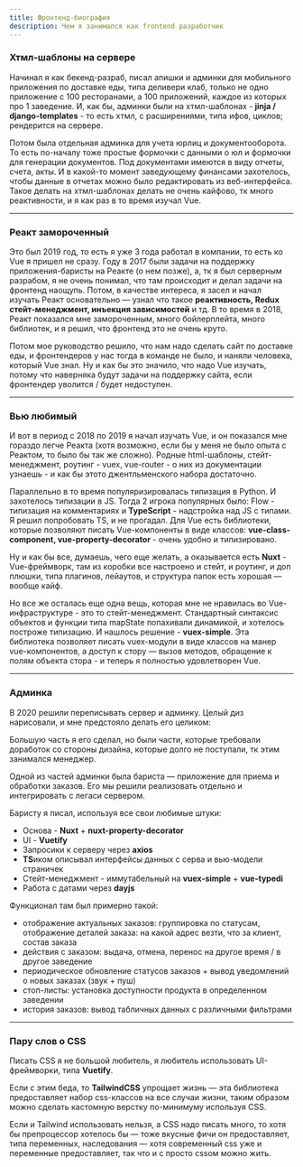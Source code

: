 ```yaml
---
title: Фронтенд-биография 
description: Чем я занимался как frontend разработчик
---
```


### Хтмл-шаблоны на сервере

Начинал я как бекенд-разраб, писал апишки и админки для мобильного приложения по доставке еды, типа деливери клаб,
только не одно приложение с 100 ресторанами, а 100 приложений, каждое из которых про 1 заведение. И, как бы, админки
были на хтмл-шаблонах - **jinja / django-templates** - то есть хтмл, с расширениями, типа ифов, циклов; рендерится на
сервере.

<new-img-swiper>
  <img-slide src="/images/dev/vue/bio/admin-2016.png" alt="Одна из первых моих задач: конструктор зон доставки на Яндекс картах"></img-slide>
</new-img-swiper>

Потом была отдельная админка для учета юрлиц и документооборота. То есть по-началу тоже простые формочки с данными о юл
и формочки для генерации документов. Под документами имеются в виду отчеты, счета, акты. И в какой-то момент заведующему
финансами захотелось, чтобы данные в отчетах можно было редактировать из веб-интерфейса. Такое делать на хтмл-шаблонах
делать не очень кайфово, тк много реактивности, и я как раз в то время изучал Vue.

<new-img-swiper>
  <img-slide src="/images/dev/vue/bio/legals-2019.png" alt="Редактирование данных отчетов из вебчика"></img-slide>
</new-img-swiper>

---

### Реакт замороченный

Это был 2019 год, то есть я уже 3 года работал в компании, то есть ко Vue я пришел не сразу. Году в 2017 были задачи на
поддержку приложения-баристы на Реакте (о нем позже), а, тк я был серверным разрабом, я не очень понимал, что там
происходит и делал задачи на фронтенд наощупь. Потом, в качестве интереса, я засел и начал изучать Реакт основательно —
узнал что такое **реактивность, Redux стейт-менеджмент, инъекция зависимостей** и тд. В то время в 2018, Реакт показался
мне замороченным, много бойлерплейта, много библиотек, и я решил, что фронтенд это не очень круто.

<new-img-swiper>
  <img-slide src="/images/dev/vue/bio/barista-2017.png" alt="Бариста на Реакте"></img-slide>
</new-img-swiper>

Потом мое руководство решило, что нам надо сделать сайт по доставке еды, и фронтендеров у нас тогда в команде не было, и
наняли человека, который Vue знал. Ну и как бы это значило, что надо Vue изучать, потому что наверняка будут задачи на
поддержку сайта, если фронтендер уволится / будет недоступен.

---

### Вью любимый

И вот в период с 2018 по 2019 я начал изучать Vue, и он показался мне гораздо легче Реакта (хотя возможно, если бы у
меня не было опыта с Реактом, то было бы так же сложно). Родные html-шаблоны, стейт-менеджмент, роутинг - vuex,
vue-router - о них из документации узнаешь - и как бы этото джентльменского набора достаточно.

Параллельно в то время популяризировалась типизация в Python. И захотелось типизации в JS. Тогда 2 игрока популярных
было:
Flow - типизация на комментариях и **TypeScript** - надстройка над JS с типами. Я решил попробовать TS, и не прогадал.
Для Vue есть библиотеки, которые позволяют писать Vue-компоненты в виде классов: **vue-class-component,
vue-property-decorator** - очень удобно и типизировано.

Ну и как бы все, думаешь, чего еще желать, а оказывается есть **Nuxt** - Vue-фреймворк, там из коробки все настроено и
стейт, и роутинг, и доп плюшки, типа плагинов, лейаутов, и структура папок есть хорошая — вообще кайф.

Но все же осталась еще одна вещь, которая мне не нравилась во Vue-инфраструктуре - это то стейт-менеджмент. Стандартный
синтаксис объектов и функции типа mapState попахивали динамикой, и хотелось построже типизацию. И нашлось решение -
**vuex-simple**. Эта библиотека позволяет писать vuex-модули в виде классов на манер vue-компонентов, а доступ к стору —
вызов методов, обращение к полям объекта стора - и теперь я полностью удовлетворен Vue.

---

### Админка

В 2020 решили переписывать сервер и админку. Целый диз нарисовали, и мне предстояло делать его целиком:

<new-img-swiper>
  <img-slide src="/images/dev/vue/bio/admin-2020.png" alt="Новый диз админки"></img-slide>
</new-img-swiper>


Большую часть я его сделал, но были части, которые требовали доработок со стороны дизайна, которые долго не поступали,
тк этим занимался менеджер.

Одной из частей админки была бариста — приложение для приема и обработки заказов. Его мы решили реализовать отдельно и
интегрировать с легаси сервером.


<new-img-swiper>
  <img-slide src="/images/dev/vue/bio/barista-2021.png" alt="Новая бариста"></img-slide>
</new-img-swiper>

Баристу я писал, используя все свои любимые штуки:

- Основа - **Nuxt** + **nuxt-property-decorator**
- UI - **Vuetify**
- Запросики к серверу через **axios**
- **TS**иком описывал интерфейсы данных с серва и вью-модели страничек
- Стейт-менеджмент - иммутабельный на **vuex-simple** + **vue-typedi**
- Работа с датами через **dayjs**

Функционал там был примерно такой:

- отображение актуальных заказов: группировка по статусам, отображение деталей заказа: на какой адрес везти, что за
  клиент, состав заказа
- действия с заказом: выдача, отмена, перенос на другое время / в другое заведение
- периодическое обновление статусов заказов + вывод уведомлений о новых заказах (звук + пуш)
- стоп-листы: установка доступности продукта в определенном заведении
- история заказов: вывод табличных данных с различными фильтрами

---

### Пару слов о CSS

Писать CSS я не большой любитель, я любитель использовать UI-фреймворки, типа **Vuetify**.

Если с этим беда, то **TailwindCSS** упрощает жизнь — эта библиотека предоставляет набор css-классов на все случаи
жизни, таким образом можно сделать кастомную верстку по-минимуму используя CSS.

Если и Tailwind использовать нельзя, а CSS надо писать много, то хотя бы препроцессор хотелось бы — тоже вкусные фичи он
предоставляет, типа переменных, наследования — хотя современный css уже и переменные предоставляет, так что и с просто
cssом можно жить.

